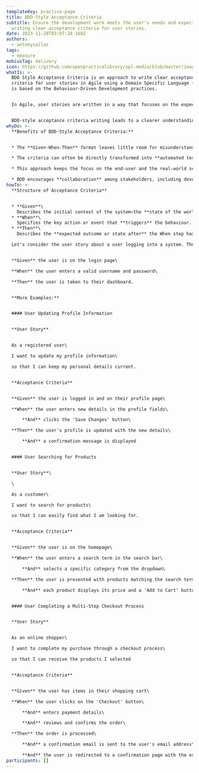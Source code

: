 ```yaml
---
templateKey: practice-page
title: BDD Style Acceptance Criteria
subtitle: Ensure the development work meets the user's needs and expectations by
  writing clear acceptance criteria for user stories.
date: 2023-11-28T03:07:28.168Z
authors:
  - antonysallas
tags:
  - measure
mobiusTag: delivery
icon: https://github.com/openpracticelibrary/opl-media/blob/master/images/Needs%20an%20Image.png?raw=true
whatIs: >-
  B﻿DD Style Acceptance Criteria is an approach to write clear acceptance
  criteria for user stories in Agile using a Domain Specific Language (DSL) that
  is based on the Behaviour-Driven Development practices.


  I﻿n Agile, user stories are written in a way that focuses on the expected behaviour of a feature from the user's perspective.


  BDD-style acceptance criteria writing leads to a clearer understanding of what a feature should do, how it should behave, and under what conditions. This clarity helps to ensure that the development work meets the user's needs and expectations.
whyDo: >-
  **Benefits of BDD-Style Acceptance Criteria:**


  * The **Given-When-Then** format leaves little room for misunderstandings making the acceptance criteria **clear and unambiguous.**

  * The criteria can often be directly transformed into **automated tests**.

  * This approach keeps the focus on the end-user and the real-world scenarios they encounter, emphasising the **user experience and outcomes.**

  * BDD encourages **collaboration** among stakeholders, including developers, testers, and business representatives, to ensure a **shared understanding** of the requirements and expected behaviours.
howTo: >-
  **Structure of Acceptance Criteria**


  * **Given**\
    Describes the initial context of the system—the **state of the world before** the behaviour of the feature kicks in.
  * **When**\
    Specifies the key action or event that **triggers** the behaviour.
  * **Then**\
    Describes the **expected outcome or state after** the When step has been executed.

  Let's consider the user story about a user logging into a system. The acceptance criteria might look like this:


  **Given** the user is on the login page\

  **When** the user enters a valid username and password\

  **Then** the user is taken to their dashboard.


  **M﻿ore Examples:**


  #### User Updating Profile Information


  **U﻿ser Story**


  As a registered user\

  I want to update my profile information\

  so that I can keep my personal details current.


  **Acceptance Criteria**


  **Given** the user is logged in and on their profile page\

  **When** the user enters new details in the profile fields\

      **And** clicks the 'Save Changes' button\

  **Then** the user's profile is updated with the new details\

      **And** a confirmation message is displayed


  #### User Searching for Products


  **U﻿ser Story**\

  \

  As a customer\

  I want to search for products\

  so that I can easily find what I am looking for.


  **Acceptance Criteria**


  **Given** the user is on the homepage\

  **When** the user enters a search term in the search bar\

      **And** selects a specific category from the dropdown\

  **Then** the user is presented with products matching the search term in the selected category\

      **And** each product displays its price and a 'Add to Cart' button.


  #### User Completing a Multi-Step Checkout Process


  **U﻿ser Story**


  As an online shopper\

  I want to complete my purchase through a checkout process\

  so that I can receive the products I selected


  **Acceptance Criteria**


  **Given** the user has items in their shopping cart\

  **When** the user clicks on the 'Checkout' button\

      **And** enters payment details\

      **And** reviews and confirms the order\

  **Then** the order is processed\

      **And** a confirmation email is sent to the user's email address\

      **And** the user is redirected to a confirmation page with the order summary
participants: []
---
```

